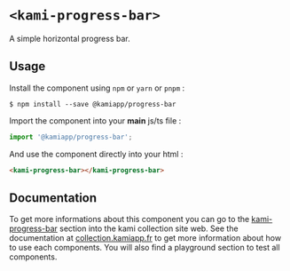 # `<kami-progress-bar>`

A simple horizontal progress bar.

## Usage

Install the component using ``npm`` or ``yarn`` or ``pnpm`` :

```console
$ npm install --save @kamiapp/progress-bar
```

Import the component into your **main** js/ts file :

```js
import '@kamiapp/progress-bar';
```
And use the component directly into your html :

```html
<kami-progress-bar></kami-progress-bar>
```
## Documentation

To get more informations about this component you can go to the [kami-progress-bar](https://www.collection.kamiapp.fr/docs/progress-bar.html) section into the kami collection site web. See the documentation at [collection.kamiapp.fr](https://www.collection.kamiapp.fr/) to get more information about how to use each components. You will also find a playground section to test all components.